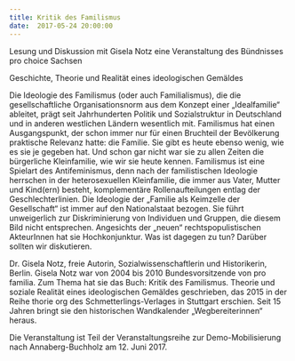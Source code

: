```yaml
---
title: Kritik des Familismus
date:  2017-05-24 20:00:00
---
```


Lesung und Diskussion mit Gisela Notz eine Veranstaltung des Bündnisses pro choice Sachsen



Geschichte, Theorie und Realität eines ideologischen Gemäldes

Die Ideologie des Familismus (oder auch Familialismus), die die
gesellschaftliche Organisationsnorm aus dem Konzept einer
„Idealfamilie“ ableitet, prägt seit Jahrhunderten Politik und
Sozialstruktur in Deutschland und in anderen westlichen Ländern
wesentlich mit. Familismus hat einen Ausgangspunkt, der schon immer
nur für einen Bruchteil der Bevölkerung praktische Relevanz hatte:
die Familie. Sie gibt es heute ebenso wenig, wie es sie je gegeben
hat. Und schon gar nicht war sie zu allen Zeiten die bürgerliche
Kleinfamilie, wie wir sie heute kennen. Familismus ist eine Spielart
des Antifeminismus, denn nach der familistischen Ideologie herrschen
in der heterosexuellen Kleinfamilie, die immer aus Vater, Mutter und
Kind(ern) besteht, komplementäre Rollenaufteilungen entlag der
Geschlechterlinien. Die Ideologie der „Familie als Keimzelle der
Gesellschaft“ ist immer auf den Nationalstaat bezogen. Sie führt
unweigerlich zur Diskriminierung von Individuen und Gruppen, die
diesem Bild nicht entsprechen. Angesichts der „neuen“
rechtspopulistischen AkteurInnen hat sie Hochkonjunktur. Was ist
dagegen zu tun? Darüber sollten wir diskutieren.


Dr. Gisela Notz, freie Autorin, Sozialwissenschaftlerin und
Historikerin, Berlin. Gisela Notz war von 2004 bis 2010
Bundesvorsitzende von pro familia. Zum Thema hat sie das Buch:
Kritik des Familismus. Theorie und soziale Realität eines
ideologischen Gemäldes geschrieben, das 2015 in der Reihe thorie org
des Schmetterlings-Verlages in Stuttgart erschien. Seit 15 Jahren
bringt sie den historischen Wandkalender „Wegbereiterinnen“ heraus.


Die Veranstaltung ist Teil der Veranstaltungsreihe zur Demo-Mobilisierung nach Annaberg-Buchholz am 12. Juni 2017.

